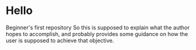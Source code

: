 # Hello
Beginner's first repository
So this is supposed to explain what the author hopes to accomplish, and probably provides some guidance on how the user is supposed to achieve that objective.
